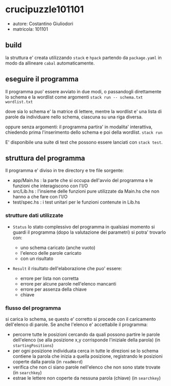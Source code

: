 # crucipuzzle101101

- autore: Costantino Giuliodori
- matricola: 101101

## build

la struttura e' creata utilizzando `stack` e `hpack` partendo da `package.yaml` in modo da allineare `cabal` automaticamente.

## eseguire il programma

Il programma puo' essere avviato in due modi, o passandogli direttamente lo schema e la wordlist come argomenti
`stack run -- schema.txt wordlist.txt`

dove sia lo schema e' la matrice di lettere, mentre la wordlist e' una lista di parole da individuare nello schema, ciascuna su una riga diversa.

oppure senza argomenti: il programma partira' in modalita' interattiva, chiedendo prima l'inserimento dello schema e poi della wordlist.
`stack run`

E' disponibile una suite di test che possono essere lanciati con `stack test`.

## struttura del programma

Il programma e' diviso in tre directory e tre file sorgente:

- app/Main.hs : la parte che si occupa dell'avvio del programma e le funzioni che interagiscono con l'I/O
- src/Lib.hs : l'insieme delle funzioni pure utilizzate da Main.hs che non hanno a che fare con l'I/O
- test/spec.hs : i test unitari per le funzioni contenute in Lib.hs

### strutture dati utilizzate

- `Status` lo stato complessivo del programma
  in qualsiasi momento si guardi il programma (dopo la valutazione dei parametri)
  si potra' trovarlo con:

  - uno schema caricato (anche vuoto)
  - l'elenco delle parole caricato
  - con un risultato
  
- `Result` il risultato dell'elaborazione che puo' essere:
  - errore per lista non corretta
  - errore per alcune parole nell'elenco mancanti
  - errore per assenza della chiave
  - chiave

### flusso del programma

si carica lo schema, se questo e' corretto si procede con il caricamento dell'elenco di parole.
Se anche l'elenco e' accettabile il programma:

- percorre tutte le posizioni cercando da quali possono partire le parole dell'elenco (se alla posizione x,y corrisponde l'iniziale della parola) (in `startingPositions`)
- per ogni posizione individuata cerca in tutte le direzioni se lo schema contiene la parola che inizia a quella posizione, registrando le posizioni coperte dalla parola (in `readWord`)
- verifica che non ci siano parole nell'elenco che non sono state trovate (in `searchkey`)
- estrae le lettere non coperte da nessuna parola (chiave) (in `searchkey`)